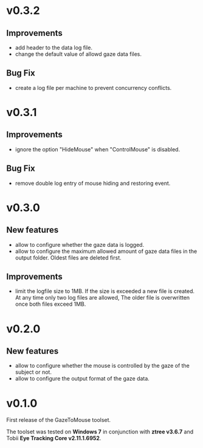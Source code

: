 # v0.3.2
## Improvements

 - add header to the data log file.
 - change the default value of allowd gaze data files.

## Bug Fix

 - create a log file per machine to prevent concurrency conflicts.

# v0.3.1

## Improvements

 - ignore the option "HideMouse" when "ControlMouse" is disabled.

## Bug Fix

 - remove double log entry of mouse hiding and restoring event.

# v0.3.0

## New features

 - allow to configure whether the gaze data is logged.
 - allow to configure the maximum allowed amount of gaze data files in the output folder.
   Oldest files are deleted first.

## Improvements

 - limit the logfile size to 1MB.
   If the size is exceeded a new file is created.
   At any time only two log files are allowed,
   The older file is overwritten once both files exceed 1MB.

# v0.2.0

## New features

 - allow to configure whether the mouse is controlled by the gaze of the subject or not.
 - allow to configure the output format of the gaze data.


# v0.1.0

First release of the GazeToMouse toolset.

The toolset was tested on **Windows 7** in conjunction with **ztree v3.6.7** and Tobii **Eye Tracking Core v2.11.1.6952**.


